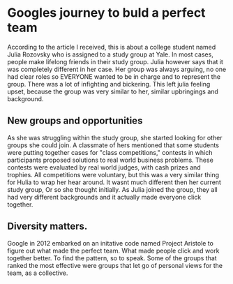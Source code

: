  # Googles journey to buld a perfect team

  According to the article I received, this is about a college student  named Julia Rozovsky who is assigned to a study group at Yale. In most cases, people make lifelong friends in their study group. Julia however says that it was completely  different in her case. Her group was always arguing, no one had clear roles so EVERYONE wanted to be in charge and to represent the group. There was a lot of infighting and bickering. This left julia feeling upset, because the group was very similar to her, similar upbringings and background.  
  
  
  
  
  ## New groups and opportunities
  
  As she was struggling within the study group, she started looking for other groups she could join. A classmate of hers mentioned that some students were putting together cases for "class competitions," contests in which participants proposed solutions to real world business problems. These contests were evaluated by real world judges, with cash prizes and trophies. All competitions were voluntary, but this was a very similar thing for Hulia to wrap her hear around. It wasnt much different then her current study group, Or so she thought initially.  As Julia joined the group, they all had very different backgrounds and it actually made everyone click together. 

  ##    Diversity matters. 

  Google in 2012 embarked on an initative  code named Project Aristole to figure out what made the perfect team. What made people click and work together better. To find the pattern, so to speak.  Some of the groups that ranked the most effective were groups that let go of personal views for  the team, as a collective. 